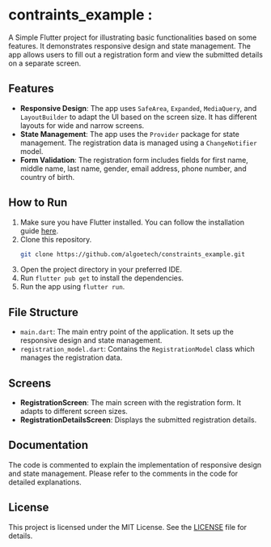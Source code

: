 # contraints_example : 

A Simple Flutter project for illustrating basic functionalities based on some features. It demonstrates responsive design and state management. The app allows users to fill out a registration form and view the submitted details on a separate screen.

## Features

- **Responsive Design**: The app uses `SafeArea`, `Expanded`, `MediaQuery`, and `LayoutBuilder` to adapt the UI based on the screen size. It has different layouts for wide and narrow screens.
- **State Management**: The app uses the `Provider` package for state management. The registration data is managed using a `ChangeNotifier` model.
- **Form Validation**: The registration form includes fields for first name, middle name, last name, gender, email address, phone number, and country of birth.

## How to Run

1. Make sure you have Flutter installed. You can follow the installation guide [here](https://flutter.dev/docs/get-started/install).
2. Clone this repository.
    ```bash
   git clone https://github.com/algoetech/constraints_example.git
    ```
3. Open the project directory in your preferred IDE.
4. Run `flutter pub get` to install the dependencies.
5. Run the app using `flutter run`.

## File Structure

- `main.dart`: The main entry point of the application. It sets up the responsive design and state management.
- `registration_model.dart`: Contains the `RegistrationModel` class which manages the registration data.

## Screens

- **RegistrationScreen**: The main screen with the registration form. It adapts to different screen sizes.
- **RegistrationDetailsScreen**: Displays the submitted registration details.

## Documentation

The code is commented to explain the implementation of responsive design and state management. Please refer to the comments in the code for detailed explanations.

## License

This project is licensed under the MIT License. See the [LICENSE](LICENSE) file for details.
